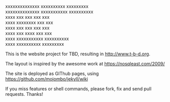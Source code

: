                                                             
  xxxxxxxxxxxxxx  xxxxxxxxxx    xxxxxxxxx                                  
  xxxxxxxxxxxxxx  xxxxxxxxxxx   xxxxxxxxxx                                   
       xxxx       xxx    xxx    xxx     xxx                             
       xxxx       xxxxxxxx      xxx     xxx                             
       xxxx       xxx    xxx    xxx     xxx                            
       xxxx       xxx    xxxx   xxx     xxx                            
       xxxx       xxxxxxxxxxx   xxxxxxxxxx                              
       xxxx       xxxxxxxxxx    xxxxxxxxx                              
  
This is the website project for TBD, resulting in http://www.t-b-d.org.

The layout is inspired by the awesome work at https://nosqleast.com/2009/

The site is deployed as GIThub pages, using https://github.com/mojombo/jekyll/wiki

If you miss features or shell commands, please fork, fix and send pull requests. Thanks!